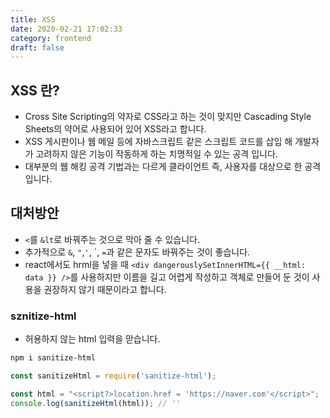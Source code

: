 ```yaml
---
title: XSS
date: 2020-02-21 17:02:33
category: frontend
draft: false
---
```


## XSS 란?

- Cross Site Scripting의 약자로 CSS라고 하는 것이 맞지만 Cascading Style Sheets의 약어로 사용되어 있어 XSS라고 합니다.
- XSS 게시판이나 웹 메일 등에 자바스크립트 같은 스크립트 코드를 삽입 해 개발자가 고려하지 않은 기능이 작동하게 하는 치명적일 수 있는 공격 입니다.
- 대부분의 웹 해킹 공격 기법과는 다르게 클라이언트 즉, 사용자를 대상으로 한 공격입니다.

## 대처방안

- `<`를 `&lt`로 바꿔주는 것으로 막아 줄 수 있습니다.
- 추가적으로 `&`, `"`,`'`, \`, `=`과 같은 문자도 바꿔주는 것이 좋습니다.
- react에서도 hrml을 넣을 때 `<div dangerouslySetInnerHTML={{ __html: data }} />`를 사용하지만 이름을 길고 어렵게 작성하고 객체로 만들어 둔 것이 사용을 권장하지 않기 때문이라고 합니다.

### sznitize-html

- 허용하지 않는 html 입력을 맏습니다.

```zsh
npm i sanitize-html
```

```javascript
const sanitizeHtml = require('sanitize-html');

const html = "<script?>location.href = 'https://naver.com'</script>";
console.log(sanitizeHtml(html)); // ''
```
